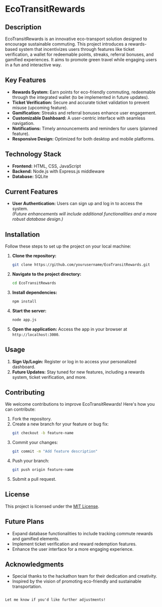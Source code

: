 # EcoTransitRewards

## Description
EcoTransitRewards is an innovative eco-transport solution designed to encourage sustainable commuting. This project introduces a rewards-based system that incentivizes users through features like ticket verification, a wallet for redeemable points, streaks, referral bonuses, and gamified experiences. It aims to promote green travel while engaging users in a fun and interactive way.

## Key Features
- **Rewards System:** Earn points for eco-friendly commuting, redeemable through the integrated wallet (to be implemented in future updates).
- **Ticket Verification:** Secure and accurate ticket validation to prevent misuse (upcoming feature).
- **Gamification:** Streaks and referral bonuses enhance user engagement.
- **Customizable Dashboard:** A user-centric interface with seamless navigation.
- **Notifications:** Timely announcements and reminders for users (planned feature).
- **Responsive Design:** Optimized for both desktop and mobile platforms.

## Technology Stack
- **Frontend:** HTML, CSS, JavaScript
- **Backend:** Node.js with Express.js middleware
- **Database:** SQLite

## Current Features
- **User Authentication:** Users can sign up and log in to access the system.  
  *(Future enhancements will include additional functionalities and a more robust database design.)*

## Installation
Follow these steps to set up the project on your local machine:

1. **Clone the repository:**
   ```bash
   git clone https://github.com/yourusername/EcoTransitRewards.git
   ```
2. **Navigate to the project directory:**
   ```bash
   cd EcoTransitRewards
   ```
3. **Install dependencies:**
   ```bash
   npm install
   ```
4. **Start the server:**
   ```bash
   node app.js
   ```
5. **Open the application:**
   Access the app in your browser at `http://localhost:3000`.

## Usage
1. **Sign Up/Login:** Register or log in to access your personalized dashboard.
2. **Future Updates:** Stay tuned for new features, including a rewards system, ticket verification, and more.

## Contributing
We welcome contributions to improve EcoTransitRewards! Here's how you can contribute:
1. Fork the repository.
2. Create a new branch for your feature or bug fix:
   ```bash
   git checkout -b feature-name
   ```
3. Commit your changes:
   ```bash
   git commit -m "Add feature description"
   ```
4. Push your branch:
   ```bash
   git push origin feature-name
   ```
5. Submit a pull request.

## License
This project is licensed under the [MIT License](LICENSE).

## Future Plans
- Expand database functionalities to include tracking commute rewards and gamified elements.
- Implement ticket verification and reward redemption features.
- Enhance the user interface for a more engaging experience.

## Acknowledgments
- Special thanks to the hackathon team for their dedication and creativity.
- Inspired by the vision of promoting eco-friendly and sustainable transportation.
```

Let me know if you'd like further adjustments!
